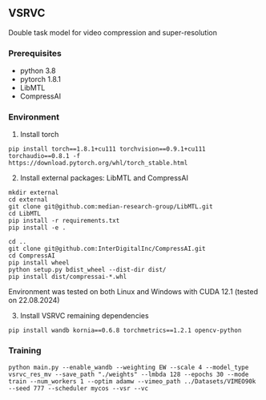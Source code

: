 ## VSRVC
Double task model for video compression and super-resolution

### Prerequisites
- python 3.8
- pytorch 1.8.1
- LibMTL
- CompressAI

### Environment
1. Install torch
```
pip install torch==1.8.1+cu111 torchvision==0.9.1+cu111 torchaudio==0.8.1 -f https://download.pytorch.org/whl/torch_stable.html
```

2. Install external packages: LibMTL and CompressAI
```
mkdir external
cd external
git clone git@github.com:median-research-group/LibMTL.git
cd LibMTL
pip install -r requirements.txt
pip install -e .

cd ..
git clone git@github.com:InterDigitalInc/CompressAI.git
cd CompressAI
pip install wheel
python setup.py bdist_wheel --dist-dir dist/
pip install dist/compressai-*.whl
```
Environment was tested on both Linux and Windows with CUDA 12.1 (tested on 22.08.2024)

3. Install VSRVC remaining dependencies 
```
pip install wandb kornia==0.6.8 torchmetrics==1.2.1 opencv-python
```

### Training
```commandline
python main.py --enable_wandb --weighting EW --scale 4 --model_type vsrvc_res_mv --save_path "./weights" --lmbda 128 --epochs 30 --mode train --num_workers 1 --optim adamw --vimeo_path ../Datasets/VIMEO90k --seed 777 --scheduler mycos --vsr --vc
```
